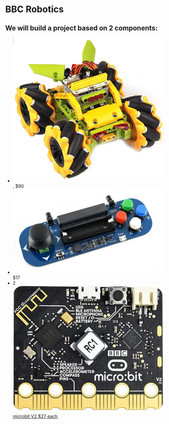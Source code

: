 <html>
<body>
<h1>BBC Robotics</h1>
<h2>We will build a project based on 2 components: </h2>
<ul>
   <li><a href="https://www.amazon.com/Elecfreaks-microbit-Wonder-Rugged-Micro/dp/B088TQYB7B/ref=sxts_sxwds-bia-wc-drs1_0?cv_ct_cx=microbit+car&dchild=1&keywords=microbit+car&pd_rd_i=B088TQYB7B&pd_rd_r=63726b64-dec4-4c42-bd85-df0a07dea28d&pd_rd_w=jOTxA&pd_rd_wg=imjTM&pf_rd_p=c33e4373-edb9-47f9-a7e6-5d3d6a7a4ad0&pf_rd_r=WVW676HHJPN65A1NJFG3&psc=1&qid=1608512786&sr=1-1-5e875a02-02b1-4426-9916-8a5c26cd5a14"><img src="docs/images/microbitCar.jpg"></a>, $90</li>
   <li><a href="https://www.amazon.com/Elecfreaks-microbit-Joystick-Wireless-Control/dp/B08HD557QJ/ref=sr_1_1?dchild=1&keywords=microbit+joystick&qid=1608513026&sr=8-1"><img src="docs/images/joystick.jpg"></a> $17</li>
   <li>2 <a href="https://www.amazon.com/Waveshare-BBC-Micro-Built-Microphone/dp/B08P8GKDV9/ref=sr_1_5?dchild=1&keywords=micro+bit+speaker&qid=1608513456&sr=8-5"><img src="docs/images/microbit.jpg">microbit V2 $27 each</a></li>
</ul>
</body>
</html>